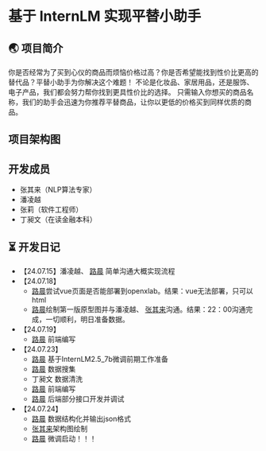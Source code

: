 # 基于 InternLM 实现平替小助手
## 🌏 项目简介
你是否经常为了买到心仪的商品而烦恼价格过高？你是否希望能找到性价比更高的替代品？平替小助手为你解决这个难题！
不论是化妆品、家居用品，还是服饰、电子产品，我们都会努力帮你找到更具性价比的选择。
只需输入你想买的商品名称，我们的助手会迅速为你推荐平替商品，让你以更低的价格买到同样优质的商品。

## 项目架构图

## 开发成员
- 张其来（NLP算法专家）
- 潘凌越
- 张莉（软件工程师）
- 丁昶文（在读金融本科）

## ⏳ 开发日记
- 【24.07.15】潘凌越、 [路晨](https://github.com/Luchen-0420) 简单沟通大概实现流程
- 【24.07.18】
    - [路晨](https://github.com/Luchen-0420)尝试vue页面是否能部署到openxlab。结果：vue无法部署，只可以html
    - [路晨](https://github.com/Luchen-0420)绘制第一版原型图并与潘凌越、 [张其来](https://github.com/alg-bug-engineer)沟通。结果：22：00沟通完成，一切顺利，明日准备数据。
- 【24.07.19】
    - [路晨](https://github.com/Luchen-0420) 前端编写
- 【24.07.23】
    - [路晨](https://github.com/Luchen-0420) 基于InternLM2.5_7b微调前期工作准备
    - [路晨](https://github.com/Luchen-0420) 数据搜集
    - 丁昶文 数据清洗
    - [路晨](https://github.com/Luchen-0420) 前端编写
    - [路晨](https://github.com/Luchen-0420) 后端部分接口开发并调试
- 【24.07.24】
    - [路晨](https://github.com/Luchen-0420) 数据结构化并输出json格式
    - [张其来](https://github.com/alg-bug-engineer)架构图绘制
    - [路晨](https://github.com/Luchen-0420) 微调启动！！！
